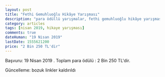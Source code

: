 ```yaml
---
layout: post
title: "Fethi Gemuhluoğlu Hikâye Yarışması"
description: "para ödüllü yarışmalar, fethi gemuhluoğlu hikâye yarışması, haydarpaşa lisesi, dostluk temalı"
category: articles
tags: [nisan 2019, hikaye yarışması]
comments: true
dateHuman: "19 Nisan 2019"
lastDate: 1555621200
price: "2 Bin 250 TL'dir"
---
```


Başvuru: 19 Nisan 2019 . 
Toplam para ödülü : 2 Bin 250 TL'dir.

Güncelleme: bozuk linkler kaldırıldı